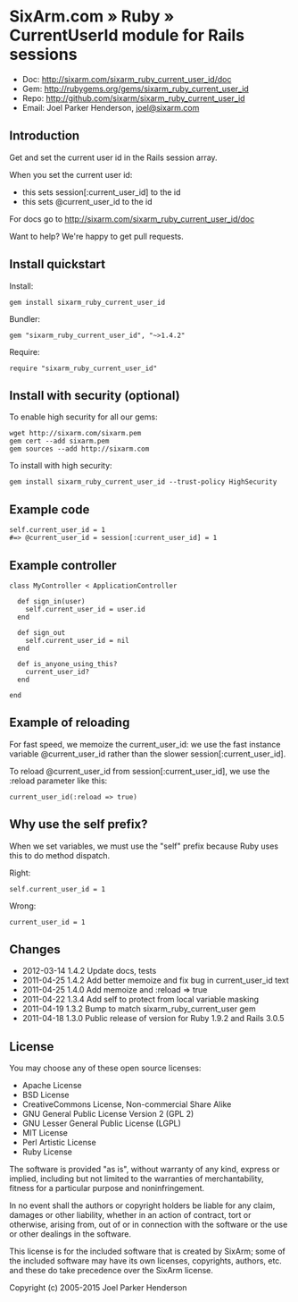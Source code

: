 # SixArm.com » Ruby » <br> CurrentUserId module for Rails sessions

* Doc: <http://sixarm.com/sixarm_ruby_current_user_id/doc>
* Gem: <http://rubygems.org/gems/sixarm_ruby_current_user_id>
* Repo: <http://github.com/sixarm/sixarm_ruby_current_user_id>
* Email: Joel Parker Henderson, <joel@sixarm.com>

## Introduction

Get and set the current user id in the Rails session array.

When you set the current user id:
 - this sets session[:current_user_id] to the id
 - this sets @current_user_id to the id

For docs go to <http://sixarm.com/sixarm_ruby_current_user_id/doc>

Want to help? We're happy to get pull requests.


## Install quickstart

Install:

    gem install sixarm_ruby_current_user_id

Bundler:

    gem "sixarm_ruby_current_user_id", "~>1.4.2"

Require:

    require "sixarm_ruby_current_user_id"


## Install with security (optional)

To enable high security for all our gems:

    wget http://sixarm.com/sixarm.pem
    gem cert --add sixarm.pem
    gem sources --add http://sixarm.com

To install with high security:

    gem install sixarm_ruby_current_user_id --trust-policy HighSecurity


## Example code

    self.current_user_id = 1
    #=> @current_user_id = session[:current_user_id] = 1


## Example controller

    class MyController < ApplicationController

      def sign_in(user)
        self.current_user_id = user.id
      end

      def sign_out
        self.current_user_id = nil
      end

      def is_anyone_using_this?
        current_user_id?
      end

    end


## Example of reloading

For fast speed, we memoize the current_user_id: 
we use the fast instance variable @current_user_id
rather than the slower session[:current_user_id].

To reload @current_user_id from session[:current_user_id], 
we use the :reload parameter like this:

    current_user_id(:reload => true)


## Why use the self prefix?

When we set variables, we must use the "self" prefix because Ruby uses this to do method dispatch.

Right:

    self.current_user_id = 1

Wrong:

    current_user_id = 1








## Changes

* 2012-03-14 1.4.2 Update docs, tests
* 2011-04-25 1.4.2 Add better memoize and fix bug in current_user_id text
* 2011-04-25 1.4.0 Add memoize and :reload => true
* 2011-04-22 1.3.4 Add self to protect from local variable masking
* 2011-04-19 1.3.2 Bump to match sixarm_ruby_current_user gem
* 2011-04-18 1.3.0 Public release of version for Ruby 1.9.2 and Rails 3.0.5
## License

You may choose any of these open source licenses:

  * Apache License
  * BSD License
  * CreativeCommons License, Non-commercial Share Alike
  * GNU General Public License Version 2 (GPL 2)
  * GNU Lesser General Public License (LGPL)
  * MIT License
  * Perl Artistic License
  * Ruby License

The software is provided "as is", without warranty of any kind, 
express or implied, including but not limited to the warranties of 
merchantability, fitness for a particular purpose and noninfringement. 

In no event shall the authors or copyright holders be liable for any 
claim, damages or other liability, whether in an action of contract, 
tort or otherwise, arising from, out of or in connection with the 
software or the use or other dealings in the software.

This license is for the included software that is created by SixArm;
some of the included software may have its own licenses, copyrights, 
authors, etc. and these do take precedence over the SixArm license.

Copyright (c) 2005-2015 Joel Parker Henderson
